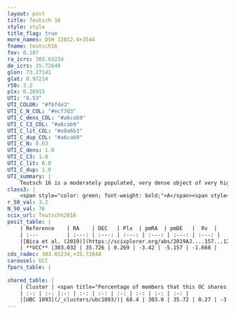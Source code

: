 ```yaml
---
layout: post
title: Teutsch 16
style: style
title_flag: true
more_names: DSH J2012.4+3544
fname: teutsch16
fov: 0.107
ra_icrs: 303.03234
de_icrs: 35.72648
glon: 73.27141
glat: 0.97214
r50: 3.2
plx: 0.26915
UTI: "0.53"
UTI_COLOR: "#fbfde3"
UTI_C_N_COL: "#ecf7d3"
UTI_C_dens_COL: "#a6cab9"
UTI_C_C3_COL: "#a6cab9"
UTI_C_lit_COL: "#e0a6b3"
UTI_C_dup_COL: "#a6cab9"
UTI_C_N: 0.63
UTI_C_dens: 1.0
UTI_C_C3: 1.0
UTI_C_lit: 0.0
UTI_C_dup: 1.0
UTI_summary: |
    Teutsch 16 is a moderately populated, very dense object of very high C3 quality. It is rarely studied in the literature, with no articles listed in the last 6 years. This object shares a significant percentage of members with a later reported entry.
class3: |
    <span style="color: green; font-weight: bold;">A</span><span style="color: green; font-weight: bold;">A</span>
r_50_val: 3.2
N_50_val: 76
scix_url: Teutsch%2016
posit_table: |
    | Reference    | RA    | DEC   | Plx  | pmRA  | pmDE   |  Rv  |
    | :---         | :---: | :---: | :---: | :---: | :---: | :---: |
    |[Bica et al. (2019)](https://scixplorer.org/abs/2019AJ....157...12B) | 303.107 | 35.746 | -- | -- | -- | -- |
    | **UCC** |303.032 | 35.726 | 0.269 | -3.42 | -5.157 | -1.668 | 
cds_radec: 303.03234,+35.72648
carousel: UCC
fpars_table: |
    
shared_table: |
    | Cluster | <span title="Percentage of members that this OC shares with the ones listed">%</span>   | RA   | DEC   | Plx   | pmRA  | pmDE  | Rv | UTI |
    | :-: | :-: |:-: | :-: | :-: | :-: | :-: | :-: | :-: |
    |[UBC 1093](/_clusters/ubc1093/)| 68.4 | 303.0 | 35.72 | 0.27 | -3.42 | -5.16 | -38.67 |0.12 |
---
```

